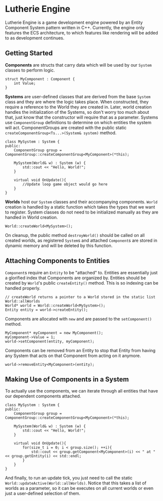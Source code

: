 # Lutherie Engine

Lutherie Engine is a game development engine powered by an Entity Component System pattern written in C++. Currently, the engine only features the ECS architecture, to which features like rendering will be added to as development continues.

## Getting Started

**Components** are structs that carry data which will be used by our `System` classes to perform logic. 

```
struct MyComponent : Component {
    int Value;
}
```

**Systems** are user-defined classes that are derived from the base `System` class and they are where the logic takes place. When constructed, they require a reference to the World they are created in. Later, world creation handles the initialization of the Systems, so don't worry too much about that, just know that the constructor will require that as a parameter. Systems use `ComponentGroup` definitions to determine on which entities the system will act. ComponentGroups are created with the public static `createComponentGroup<Ts...>(System& system)` method.

```
class MySystem : System {
public:
    ComponentGroup group = ComponentGroup::createComponentGroup<MyComponent>(*this);

    MySystem(World& w) : System (w) {
        std::cout << "Hello, World!";
    }
    
    virtual void OnUpdate(){
        //Update loop game object would go here
    }
}

```

**Worlds** host our `System` classes and their accompanying components. `World` creation is handled by a static function which takes the types that we want to register. System classes do not need to be initialized manually as they are handled in World creation.

```
World::createWorld<MySystem>();
```

On cleanup, the public method `destroyWorld()` should be called on all created worlds, as registered `System`s and attached `Component`s are stored in dynamic memory and will be deleted by this function.

## Attaching Components to Entities

`Component`s require an `Entity` to be "attached" to. Entities are essentially just a glorified index that Components are organized by. Entities should be created by `World`'s public `createEntity()` method. This is so indexing can be handled properly.

```
// createWorld returns a pointer to a World stored in the static list World::allWorlds
World* world = World::createWorld<MySystem>();
Entity entity = world->createEntity();
```

Components are allocated with `new` and are passed to the `setComponent()` method.

```
MyComponent* myComponent = new MyComponent();
myComponent->Value = 1;
world->setComponent(entity, myComponent);
```

Components can be removed from an Entity to stop that Entity from having any System that acts on that Component from acting on it anymore.

```
world->removeEntity<MyComponent>(entity);
```

## Making Use of Components in a System

To actually use the components, we can iterate through all entities that have our dependent components attached.

```
class MySystem : System {
public:
    ComponentGroup group = ComponentGroup::createComponentGroup<MyComponent>(*this);

    MySystem(World& w) : System (w) {
        std::cout << "Hello, World!";
    }

    virtual void OnUpdate(){
        for(size_t i = 0; i < group.size(); ++i){
            std::cout << group.getComponent<MyComponent>(i) << " at " << group.getEntity(i) << std::endl;
        }
    }
}
```

And finally, to run an update tick, you just need to call the static `World::updateActive(World::allWorlds)`. Notice that this takes a list of worlds as a parameter, so it can be executes on all current worlds or even just a user-defined selection of them.
